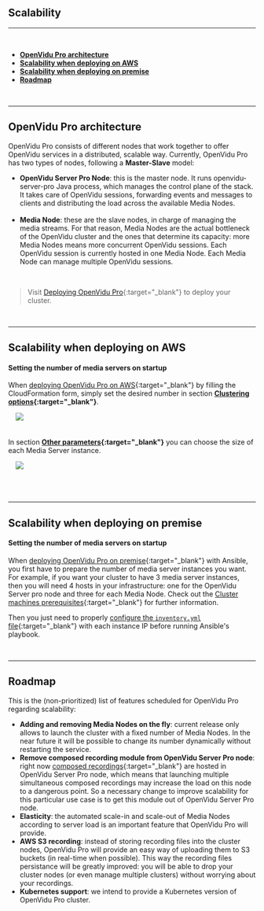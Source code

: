 <h2 id="section-title">Scalability</h2>
<hr>

<br>

- **[OpenVidu Pro architecture](#openvidu-pro-architecture)**
- **[Scalability when deploying on AWS](#scalability-when-deploying-on-aws)**
- **[Scalability when deploying on premise](#scalability-when-deploying-on-premise)**
- **[Roadmap](#roadmap)**

<br>

---

## OpenVidu Pro architecture

OpenVidu Pro consists of different nodes that work together to offer OpenVidu services in a distributed, scalable way. Currently, OpenVidu Pro has two types of nodes, following a **Master-Slave** model:

- **OpenVidu Server Pro Node**: this is the master node. It runs openvidu-server-pro Java process, which manages the control plane of the stack. It takes care of OpenVidu sessions, forwarding events and messages to clients and distributing the load across the available Media Nodes.<br><br>
- **Media Node**: these are the slave nodes, in charge of managing the media streams. For that reason, Media Nodes are the actual bottleneck of the OpenVidu cluster and the ones that determine its capacity: more Media Nodes means more concurrent OpenVidu sessions. Each OpenVidu session is currently hosted in one Media Node. Each Media Node can manage multiple OpenVidu sessions.

<br>

> Visit [Deploying OpenVidu Pro](openvidu-pro/deploying-openvidu-pro){:target="_blank"} to deploy your cluster.

<br>

---

## Scalability when deploying on AWS

#### Setting the number of media servers on startup

When [deploying OpenVidu Pro on AWS](openvidu-pro/deploying-openvidu-pro#deploying-openvidu-pro-on-aws){:target="_blank"} by filling the CloudFormation form, simply set the desired number in section **[Clustering options](openvidu-pro/deploying-openvidu-pro/#clustering-options){:target="_blank"}**.

<div class="row">
    <div style="margin: 5px 15px 35px 15px">
        <a data-fancybox="gallery-pro11" href="/img/docs/openvidu-pro/marketplace/marketClusteringOptions.png"><img class="img-responsive img-pro img-pro-small" src="/img/docs/openvidu-pro/marketplace/marketClusteringOptions.png"/></a>
    </div>
</div>

In section **[Other parameters](openvidu-pro/deploying-openvidu-pro/#other-parameters){:target="_blank"}** you can choose the size of each Media Server instance.

<div class="row">
    <div style="margin: 5px 15px 35px 15px">
        <a data-fancybox="gallery-pro12" href="/img/docs/openvidu-pro/marketplace/marketOthers.png"><img class="img-responsive img-pro img-pro-small" src="/img/docs/openvidu-pro/marketplace/marketOthers.png"/></a>
    </div>
</div>

<br>

---

## Scalability when deploying on premise

#### Setting the number of media servers on startup

When [deploying OpenVidu Pro on premise](openvidu-pro/deploying-openvidu-pro#deploying-openvidu-pro-on-premise){:target="_blank"} with Ansible, you first have to prepare the number of media server instances you want. For example, if you want your cluster to have 3 media server instances, then you will need 4 hosts in your infrastructure: one for the OpenVidu Server pro node and three for each Media Node. Check out the [Cluster machines prerequisites](openvidu-pro/deploying-openvidu-pro/#in-your-cluster-machines){:target="_blank"} for further information.

Then you just need to properly [configure the `inventory.yml` file](openvidu-pro/deploying-openvidu-pro/#3-ansibles-inventory){:target="_blank"} with each instance IP before running Ansible's playbook.

<!--

#### Setting the number of media servers on startup

There are 3 [configuration properties](reference-docs/openvidu-server-params/){:target="_blank"} that you must set up to launch OpenVidu Pro with multiple media servers:

- `openvidu.pro.cluster`: set it to `true`
- `openvidu.pro.cluster.load.strategy`: this property defines the load strategy for distributing the video sessions among the different media servers. New sessions will be established automatically in the less loaded server. This property may be:
    - `streams`: the load is calculated counting the total number of publishers and subscribers in the media server
    - `sessions`: the load is calculated counting the number of sessions in the media server
    - `mediaObjects`: the load is calculated counting the number of media objects in the media server. This includes publisher an dsubscriber endpoints, filter
- `kms.uris`: 

-->

<br>

---

## Roadmap

This is the (non-prioritized) list of features scheduled for OpenVidu Pro regarding scalability:

- **Adding and removing Media Nodes on the fly**: current release only allows to launch the cluster with a fixed number of Media Nodes. In the near future it will be possible to change its number dynamically without restarting the service.
- **Remove composed recording module from OpenVidu Server Pro node**: right now [composed recordings](advanced-features/recording/#composed-recording){:target="_blank"} are hosted in OpenVidu Server Pro node, which means that launching multiple simultaneous composed recordings may increase the load on this node to a dangerous point. So a necessary change to improve scalability for this particular use case is to get this module out of OpenVidu Server Pro node.
- **Elasticity**: the automated scale-in and scale-out of Media Nodes according to server load is an important feature that OpenVidu Pro will provide.
- **AWS S3 recording**: instead of storing recording files into the cluster nodes, OpenVidu Pro will provide an easy way of uploading them to S3 buckets (in real-time when possible). This way the recording files persistance will be greatly improved: you will be able to drop your cluster nodes (or even manage multiple clusters) without worrying about your recordings.
- **Kubernetes support**: we intend to provide a Kubernetes version of OpenVidu Pro cluster.

<br>